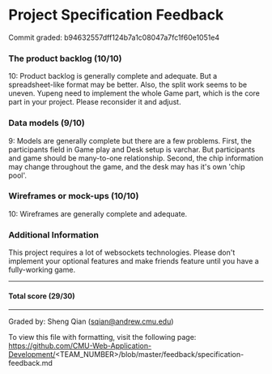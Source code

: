 Project Specification Feedback
==================

Commit graded: b94632557dff124b7a1c08047a7fc1f60e1051e4

### The product backlog (10/10)

10:  Product backlog is generally complete and adequate. But a spreadsheet-like format may be better. Also, the split work seems to be uneven. Yupeng need to implement the whole Game part, which is the core part in your project. Please reconsider it and adjust.

### Data models (9/10)

9:  Models are generally complete but there are a few problems. First, the participants field in Game play and Desk setup is varchar. But participants and game should be many-to-one relationship. Second, the chip information may change throughout the game, and the desk may has it's own 'chip pool'. 

### Wireframes or mock-ups (10/10)

10: Wireframes are generally complete and adequate.

### Additional Information

This project requires a lot of websockets technologies. Please don't implement your optional features and make friends feature until you have a fully-working game.

---
#### Total score (29/30)
---
Graded by: Sheng Qian (sqian@andrew.cmu.edu)

To view this file with formatting, visit the following page: https://github.com/CMU-Web-Application-Development/<TEAM_NUMBER>/blob/master/feedback/specification-feedback.md

